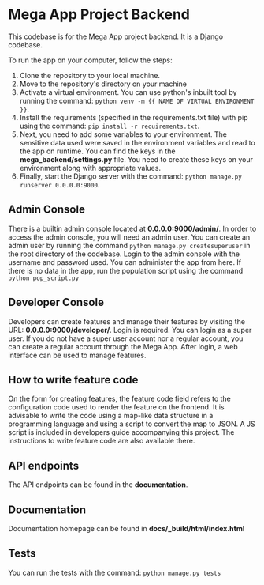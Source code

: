 # Mega App Project Backend

This codebase is for the Mega App project backend. 
It is a Django codebase.

To run the app on your computer, follow the steps:
1. Clone the repository to your local machine.
2. Move to the repository's directory on your machine
3. Activate a virtual environment. You can use python's 
    inbuilt tool by running the command:
    `python venv -m {{ NAME OF VIRTUAL ENVIRONMENT }}`.
4. Install the requirements (specified in the 
    requirements.txt file) with pip using the command:
    `pip install -r requirements.txt`.
5. Next, you need to add some variables to your environment.
    The sensitive data used were saved in the environment 
    variables and read to the app on runtime. 
    You can find the keys in the
    **mega_backend/settings.py** file. You need to create
    these keys on your environment along with appropriate 
    values.
6. Finally, start the Django server with the command:
    `python manage.py runserver 0.0.0.0:9000`.

## Admin Console

There is a builtin admin console located at 
**0.0.0.0:9000/admin/**.
In order to access the admin console, you will need an admin user.
You can create an admin user by running the command 
`python manage.py createsuperuser` in the root directory 
of the codebase. 
Login to the admin console with the username and password used.
You can administer the app from here.
If there is no data in the app, run the population script 
using the command `python pop_script.py` 

## Developer Console

Developers can create features and manage their features by
visiting the URL: **0.0.0.0:9000/developer/**.
Login is required.
You can login as a super user.
If you do not have a super user account nor a regular account,
you can create a regular account through the Mega App.
After login, a web interface can be used to manage features.


## How to write feature code

On the form for creating features,
the feature code field refers to the configuration code used
to render the feature on the frontend.
It is advisable to write the code using a map-like data 
structure in a programming language and using a script to 
convert the map to JSON. A JS script is included in 
developers guide accompanying this project. 
The instructions to write feature code are 
also available there.

## API endpoints

The API endpoints can be found in the **documentation**.

## Documentation

Documentation homepage can be found in 
**docs/_build/html/index.html**

## Tests

You can run the tests with the command: `python manage.py tests`

 
    